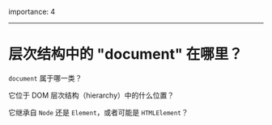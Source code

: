 importance: 4

---

# 层次结构中的 "document" 在哪里？

`document` 属于哪一类？

它位于 DOM 层次结构（hierarchy）中的什么位置？

它继承自 `Node` 还是 `Element`，或者可能是 `HTMLElement`？
